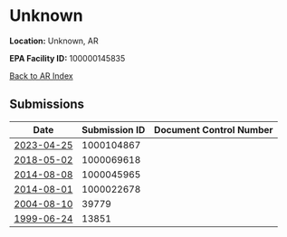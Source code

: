 # Unknown

**Location:** Unknown, AR

**EPA Facility ID:** 100000145835

[Back to AR Index](../../index.md)

## Submissions

| Date | Submission ID | Document Control Number |
|------|--------------|-------------------------|
| [2023-04-25](submissions/1000104867.md) | 1000104867 |  |
| [2018-05-02](submissions/1000069618.md) | 1000069618 |  |
| [2014-08-08](submissions/1000045965.md) | 1000045965 |  |
| [2014-08-01](submissions/1000022678.md) | 1000022678 |  |
| [2004-08-10](submissions/39779.md) | 39779 |  |
| [1999-06-24](submissions/13851.md) | 13851 |  |
